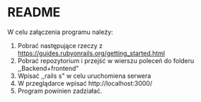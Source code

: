 # README

W celu załączenia programu należy:
1. Pobrać następujące rzeczy z https://guides.rubyonrails.org/getting_started.html
2. Pobrać repozytorium i przejść w wierszu poleceń do folderu ,,Backend+frontend"
3. Wpisać ,,rails s" w celu uruchomiena serwera
4. W przeglądarce wpisać http://localhost:3000/
5. Program powinien zadziałać.
